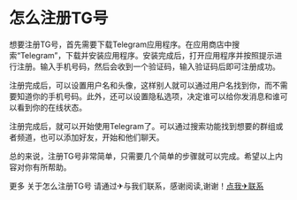 # 怎么注册TG号

想要注册TG号，首先需要下载Telegram应用程序。在应用商店中搜索“Telegram”，下载并安装应用程序。安装完成后，打开应用程序并按照提示进行注册。输入手机号码，然后会收到一个验证码，输入验证码后即可注册成功。

注册完成后，可以设置用户名和头像，这样别人就可以通过用户名找到你，而不需要知道你的手机号码。此外，还可以设置隐私选项，决定谁可以给你发消息和谁可以看到你的在线状态。

注册完成后，就可以开始使用Telegram了。可以通过搜索功能找到想要的群组或者频道，也可以添加好友，开始和他们聊天。

总的来说，注册TG号非常简单，只需要几个简单的步骤就可以完成。希望以上内容对你有所帮助。

更多 关于怎么注册TG号 请通过✈与我们联系，感谢阅读,谢谢！[点我✈联系](https://sms.k02.cc)